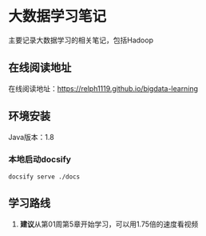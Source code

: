# 大数据学习笔记
主要记录大数据学习的相关笔记，包括Hadoop

## 在线阅读地址
在线阅读地址：https://relph1119.github.io/bigdata-learning

## 环境安装
Java版本：1.8

### 本地启动docsify
```shell
docsify serve ./docs
```

## 学习路线
1. **建议**从第01周第5章开始学习，可以用1.75倍的速度看视频